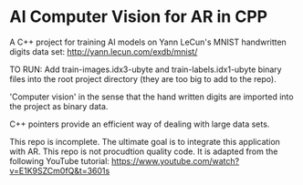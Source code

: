 # AI Computer Vision for AR in CPP
A C++ project for training AI models on Yann LeCun's MNIST handwritten digits data set: http://yann.lecun.com/exdb/mnist/

TO RUN: Add train-images.idx3-ubyte and train-labels.idx1-ubyte binary files into the root project directory (they are too big to add to the repo).

'Computer vision' in the sense that the hand written digits are imported into the project as binary data.

C++ pointers provide an efficient way of dealing with large data sets.

This repo is incomplete. The ultimate goal is to integrate this application with AR.
This repo is not procudtion quality code. It is adapted from the following YouTube tutorial: 
https://www.youtube.com/watch?v=E1K9SZCm0fQ&t=3601s
